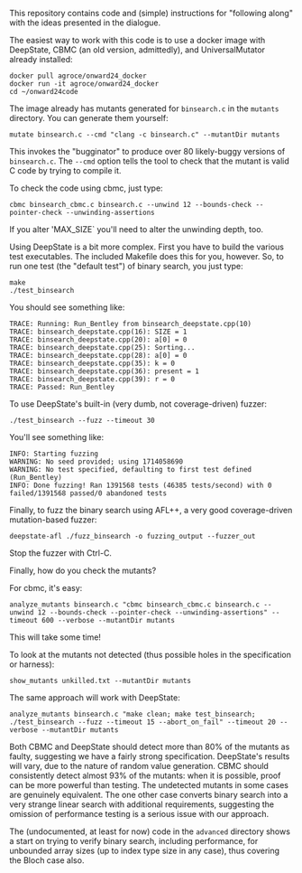 This repository contains code and (simple) instructions for "following along" with the ideas
presented in the dialogue.

The easiest way to work with this code is to use a docker image with DeepState, CBMC (an old version, admittedly), and UniversalMutator already installed:

```
docker pull agroce/onward24_docker
docker run -it agroce/onward24_docker
cd ~/onward24code
```

The image already has mutants generated for `binsearch.c` in the `mutants` directory.  You can generate them yourself:

```
mutate binsearch.c --cmd "clang -c binsearch.c" --mutantDir mutants
```

This invokes the "bugginator" to produce over 80 likely-buggy versions of `binsearch.c`.  The `--cmd` option tells the tool to check that the mutant is valid C code by trying to compile it.

To check the code using cbmc, just type:

```
cbmc binsearch_cbmc.c binsearch.c --unwind 12 --bounds-check --pointer-check --unwinding-assertions
```

If you alter 'MAX_SIZE` you'll need to alter the unwinding depth, too.

Using DeepState is a bit more complex.  First you have to build the various test executables.  The included Makefile does this for you, however.  So, to run one test (the "default test") of binary search, you just type:

```
make
./test_binsearch
```

You should see something like:

```
TRACE: Running: Run_Bentley from binsearch_deepstate.cpp(10)
TRACE: binsearch_deepstate.cpp(16): SIZE = 1
TRACE: binsearch_deepstate.cpp(20): a[0] = 0
TRACE: binsearch_deepstate.cpp(25): Sorting...
TRACE: binsearch_deepstate.cpp(28): a[0] = 0
TRACE: binsearch_deepstate.cpp(35): k = 0
TRACE: binsearch_deepstate.cpp(36): present = 1
TRACE: binsearch_deepstate.cpp(39): r = 0
TRACE: Passed: Run_Bentley
```

To use DeepState's built-in (very dumb, not coverage-driven) fuzzer:

```
./test_binsearch --fuzz --timeout 30
```

You'll see something like:

```
INFO: Starting fuzzing
WARNING: No seed provided; using 1714058690
WARNING: No test specified, defaulting to first test defined (Run_Bentley)
INFO: Done fuzzing! Ran 1391568 tests (46385 tests/second) with 0 failed/1391568 passed/0 abandoned tests
```

Finally, to fuzz the binary search using AFL++, a very good coverage-driven mutation-based fuzzer:

```
deepstate-afl ./fuzz_binsearch -o fuzzing_output --fuzzer_out
```

Stop the fuzzer with Ctrl-C.

Finally, how do you check the mutants?

For cbmc, it's easy:

```
analyze_mutants binsearch.c "cbmc binsearch_cbmc.c binsearch.c --unwind 12 --bounds-check --pointer-check --unwinding-assertions" --timeout 600 --verbose --mutantDir mutants
```

This will take some time!

To look at the mutants not detected (thus possible holes in the specification or harness):

```
show_mutants unkilled.txt --mutantDir mutants
```

The same approach will work with DeepState:

```
analyze_mutants binsearch.c "make clean; make test_binsearch; ./test_binsearch --fuzz --timeout 15 --abort_on_fail" --timeout 20 --verbose --mutantDir mutants
```

Both CBMC and DeepState should detect more than 80% of the mutants as
faulty, suggesting we have a fairly strong specification.  DeepState's
results will vary, due to the nature of random value generation.  CBMC
should consistently detect almost 93% of  the mutants: when it is
possible, proof can be more powerful than testing.  The undetected
mutants in some cases are genuinely equivalent.  The one other case
converts binary search into a very strange linear search with
additional requirements, suggesting the omission of performance
testing is a serious issue with our approach.

The (undocumented, at least for now) code in the `advanced` directory
shows a start on trying to verify binary search, including
performance, for unbounded array sizes (up to index type size in any
case), thus covering the Bloch case also.
